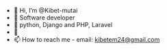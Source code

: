 - 👋 Hi, I’m @Kibet-mutai
- 👀 Software developer 
- 🌱 python, Django and PHP, Laravel
- 💞
- 📫 How to reach me - email: kibetem24@gmail.com 

<!---
Kibet-mutai/Kibet-mutai is a ✨ special ✨ repository because its `README.md` (this file) appears on your GitHub profile.
You can click the Preview link to take a look at your changes.
--->
